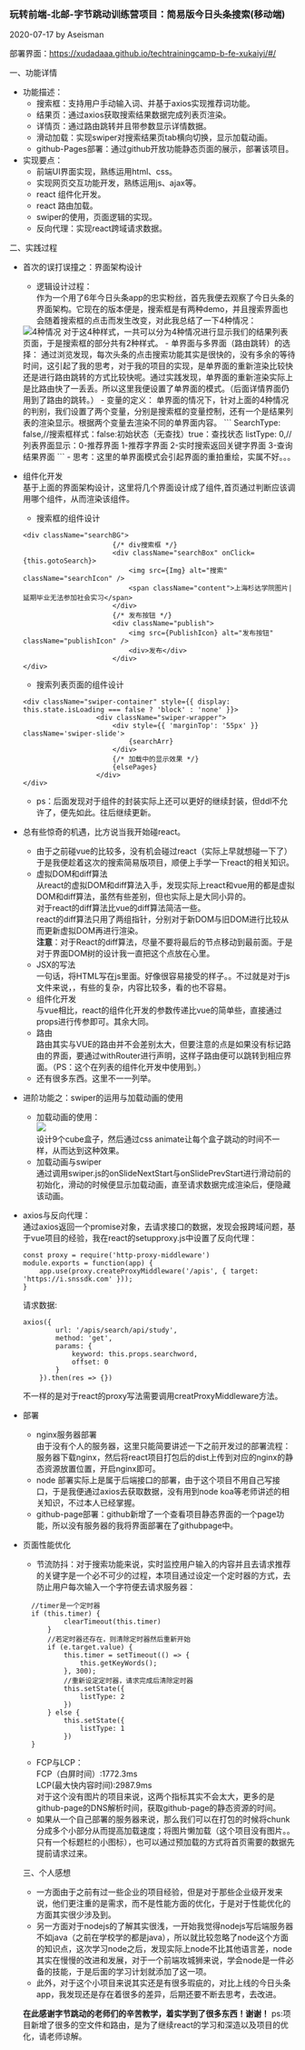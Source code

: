 ### 玩转前端-北邮-字节跳动训练营项目：简易版今日头条搜索(移动端)

2020-07-17
by Aseisman  

部署界面：https://xudadaaa.github.io/techtrainingcamp-b-fe-xukaiyi/#/

一、功能详情
- 功能描述：
  - 搜索框：支持用户手动输入词、并基于axios实现推荐词功能。
  - 结果页：通过axios获取搜索结果数据完成列表页渲染。
  - 详情页：通过路由跳转并且带参数显示详情数据。
  - 滑动加载：实现swiper对搜索结果页tab横向切换，显示加载动画。
  - github-Pages部署：通过github开放功能静态页面的展示，部署该项目。
- 实现要点：
  - 前端UI界面实现，熟练运用html、css。
  - 实现网页交互功能开发，熟练运用js、ajax等。
  - react 组件化开发。
  - react 路由加载。
  - swiper的使用，页面逻辑的实现。
  - 反向代理：实现react跨域请求数据。

二、实践过程
- 首次的误打误撞之：界面架构设计
  - 逻辑设计过程：  
  作为一个用了6年今日头条app的忠实粉丝，首先我便去观察了今日头条的界面架构。它现在的版本便是，搜索框是有两种demo，并且搜索界面也会随着搜索框的点击而发生改变，对此我总结了一下4种情况：
  <img src="https://github.com/Xudadaaa/pictures/blob/master/headLines-master/UIframe.jpg" alt="4种情况" />  
  <!-- ![](https://github.com/Xudadaaa/techtrainingcamp-b-fe-xukaiyi/raw/master/src/static/img/UIframe.jpg) -->
  对于这4种样式，一共可以分为4种情况进行显示我们的结果列表页面，于是搜索框的部分共有2种样式。
  - 单界面与多界面（路由跳转）的选择：  
  通过浏览发现，每次头条的点击搜索功能其实是很快的，没有多余的等待时间，这引起了我的思考，对于我的项目的实现，是单界面的重新渲染比较快还是进行路由跳转的方式比较快呢。通过实践发现，单界面的重新渲染实际上是比路由快了一丢丢。所以这里我便设置了单界面的模式。（后面详情界面仍用到了路由的跳转。）
  - 变量的定义：  
  单界面的情况下，针对上面的4种情况的判别，我们设置了两个变量，分别是搜索框的变量控制，还有一个是结果列表的渲染显示。根据两个变量去渲染不同的单界面内容。
  ```
    SearchType: false,//搜索框样式：false:初始状态（无查找）true：查找状态
    listType: 0,//列表界面显示：0-推荐界面 1-推荐字界面 2-实时搜索返回关键字界面 3-查询结果界面
  ```
  - 思考：这里的单界面模式会引起界面的重拍重绘，实属不好。。。  

- 组件化开发  
  基于上面的界面架构设计，这里将几个界面设计成了组件,首页通过判断应该调用哪个组件，从而渲染该组件。
  - 搜索框的组件设计
  ```
  <div className="searchBG">
                        {/* div搜索框 */}
                        <div className="searchBox" onClick={this.gotoSearch}>
                            <img src={Img} alt="搜索" className="searchIcon" />
                            <span className="content">上海杉达学院图片|延期毕业无法参加社会实习</span>
                        </div>
                        {/* 发布按钮 */}
                        <div className="publish">
                            <img src={PublishIcon} alt="发布按钮" className="publishIcon" />
                            <div>发布</div>
                        </div>
  </div>
  ```
  - 搜索列表页面的组件设计
  ```
  <div className="swiper-container" style={{ display: this.state.isLoading === false ? 'block' : 'none' }}>
                    <div className="swiper-wrapper">
                        <div style={{ 'marginTop': '55px' }} className='swiper-slide'>
                            {searchArr}
                        </div>
                        {/* 加载中的显示效果 */}
                        {elsePages}
                    </div>
  </div>
  ```
  - ps：后面发现对于组件的封装实际上还可以更好的继续封装，但ddl不允许了，便先如此。往后继续更新。
- 总有些惊奇的机遇，比方说当我开始碰react。 
  - 由于之前碰vue的比较多，没有机会碰过react（实际上早就想碰一下了）于是我便趁着这次的搜索简易版项目，顺便上手学一下react的相关知识。
  - 虚拟DOM和diff算法  
  从react的虚拟DOM和diff算法入手，发现实际上react和vue用的都是虚拟DOM和diff算法，虽然有些差别，但也实际上是大同小异的。  
  对于react的diff算法比vue的diff算法简洁一些。  
  react的diff算法只用了两组指针，分别对于新DOM与旧DOM进行比较从而更新虚拟DOM再进行渲染。  
  **注意**：对于React的diff算法，尽量不要将最后的节点移动到最前面。于是对于界面DOM树的设计我一直把这个点放在心里。
  - JSX的写法  
  一句话，将HTML写在js里面。好像很容易接受的样子。。不过就是对于js文件来说，，有些的复杂，内容比较多，看的也不容易。
  - 组件化开发  
  与vue相比，react的组件化开发的参数传递比vue的简单些，直接通过props进行传参即可。其余大同。
  - 路由  
  路由其实与VUE的路由并不会差别太大，但要注意的点是如果没有标记路由的界面，要通过withRouter进行声明，这样子路由便可以跳转到相应界面。（PS：这个在列表的组件化开发中使用到。）
  - 还有很多东西。这里不一一列举。

- 进阶功能之：swiper的运用与加载动画的使用
  - 加载动画的使用：  
    <img src="https://github.com/Xudadaaa/pictures/blob/master/headLines-master/caidan.gif" />  
  设计9个cube盒子，然后通过css animate让每个盒子跳动的时间不一样，从而达到这种效果。
  - 加载动画与swiper  
  通过调用swiper.js的onSlideNextStart与onSlidePrevStart进行滑动前的初始化，滑动的时候便显示加载动画，直至请求数据完成渲染后，便隐藏该动画。  
- axios与反向代理：  
    通过axios返回一个promise对象，去请求接口的数据，发现会报跨域问题，基于vue项目的经验，我在react的setupproxy.js中设置了反向代理：  
    ```
    const proxy = require('http-proxy-middleware')
    module.exports = function(app) {
        app.use(proxy.createProxyMiddleware('/apis', { target: 'https://i.snssdk.com' }));
    }
    ```   
    请求数据:  
    ```
    axios({
            url: '/apis/search/api/study',
            method: 'get',
            params: {
                keyword: this.props.searchword,
                offset: 0
            }
        }).then(res => {})
    ```   
    不一样的是对于react的proxy写法需要调用creatProxyMiddleware方法。  
- 部署  
  - nginx服务器部署   
 由于没有个人的服务器，这里只能简要讲述一下之前开发过的部署流程：  
 服务器下载nginx，然后将react项目打包后的dist上传到对应的nginx的静态资源放置位置，开启nginx即可。  
  - node 部署实际上是属于后端接口的部署，由于这个项目不用自己写接口，于是我便通过axios去获取数据，没有用到node koa等老师讲述的相关知识，不过本人已经掌握。
  - github-page部署：github新增了一个查看项目静态界面的一个page功能，所以没有服务器的我将界面部署在了githubpage中。
- 页面性能优化  
  - 节流防抖：对于搜索功能来说，实时监控用户输入的内容并且去请求推荐的关键字是一个必不可少的过程，本项目通过设定一个定时器的方式，去防止用户每次输入一个字符便去请求服务器：
  ```
    //timer是一个定时器
    if (this.timer) {
            clearTimeout(this.timer)
        }
        //若定时器还存在，则清除定时器然后重新开始
        if (e.target.value) {
            this.timer = setTimeout(() => {
                this.getKeyWords();
            }, 300);
            //重新设定定时器，请求完成后清除定时器
            this.setState({
                listType: 2
            })
        } else {
            this.setState({
                listType: 1
            })
    }
  ```
  - FCP与LCP：  
      FCP（白屏时间）:1772.3ms  
      LCP(最大快内容时间):2987.9ms  
      对于这个没有图片的项目来说，这两个指标其实不会太大，更多的是github-page的DNS解析时间，获取github-page的静态资源的时间。  
  - 如果从一个自己部署的服务器来说，那么我们可以在打包的时候将chunk分成多个小部分从而提高加载速度；将图片懒加载（这个项目没有图片。。只有一个标题栏的小图标），也可以通过预加载的方式将首页需要的数据先提前请求过来。   

  三、个人感想   
   - 一方面由于之前有过一些企业的项目经验，但是对于那些企业级开发来说，他们更注重的是需求，而不是性能方面的优化，于是对于性能优化的方面其实很少涉及到。   
   - 另一方面对于nodejs的了解其实很浅，一开始我觉得nodejs写后端服务器不如java（之前在学校学的都是java），所以就比较忽略了node这个方面的知识点，这次学习node之后，发现实际上node不比其他语言差，node其实在慢慢的改进和发展，对于一个前端攻城狮来说，学会node是一件必备的技能，于是后面的学习计划就添加了这一项。
   - 此外，对于这个小项目来说其实还是有很多瑕疵的，对比上线的今日头条app，我发现还是存在着很多的差异，后期还要不断去思考，去改进。

  **在此感谢字节跳动的老师们的辛苦教学，着实学到了很多东西！谢谢！**
  ps:项目新增了很多的空文件和路由，是为了继续react的学习和深造以及项目的优化，请老师谅解。
